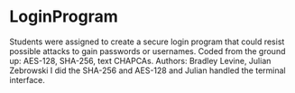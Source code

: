 # LoginProgram
Students were assigned to create a secure login program that could resist possible attacks to gain passwords or usernames.
  Coded from the ground up:
    AES-128,
    SHA-256,
    text CHAPCAs.
Authors: Bradley Levine, Julian Zebrowski
I did the SHA-256 and AES-128 and Julian handled the terminal interface.
    
